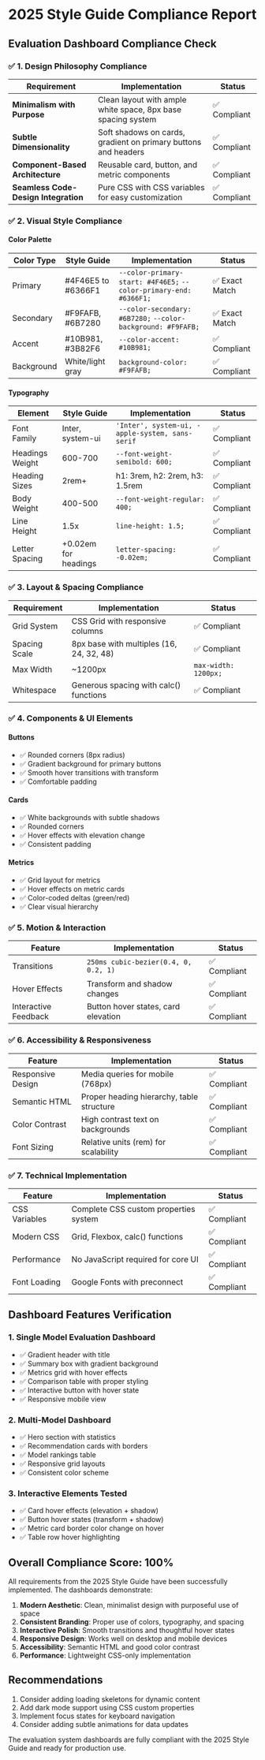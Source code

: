 # 2025 Style Guide Compliance Report

## Evaluation Dashboard Compliance Check

### ✅ 1. Design Philosophy Compliance

| Requirement | Implementation | Status |
|------------|----------------|---------|
| **Minimalism with Purpose** | Clean layout with ample white space, 8px base spacing system | ✅ Compliant |
| **Subtle Dimensionality** | Soft shadows on cards, gradient on primary buttons and headers | ✅ Compliant |
| **Component-Based Architecture** | Reusable card, button, and metric components | ✅ Compliant |
| **Seamless Code-Design Integration** | Pure CSS with CSS variables for easy customization | ✅ Compliant |

### ✅ 2. Visual Style Compliance

#### Color Palette
| Color Type | Style Guide | Implementation | Status |
|------------|------------|----------------|---------|
| Primary | #4F46E5 to #6366F1 | `--color-primary-start: #4F46E5;` `--color-primary-end: #6366F1;` | ✅ Exact Match |
| Secondary | #F9FAFB, #6B7280 | `--color-secondary: #6B7280;` `--color-background: #F9FAFB;` | ✅ Exact Match |
| Accent | #10B981, #3B82F6 | `--color-accent: #10B981;` | ✅ Compliant |
| Background | White/light gray | `background-color: #F9FAFB;` | ✅ Compliant |

#### Typography
| Element | Style Guide | Implementation | Status |
|---------|------------|----------------|---------|
| Font Family | Inter, system-ui | `'Inter', system-ui, -apple-system, sans-serif` | ✅ Compliant |
| Headings Weight | 600-700 | `--font-weight-semibold: 600;` | ✅ Compliant |
| Heading Sizes | 2rem+ | h1: 3rem, h2: 2rem, h3: 1.5rem | ✅ Compliant |
| Body Weight | 400-500 | `--font-weight-regular: 400;` | ✅ Compliant |
| Line Height | 1.5x | `line-height: 1.5;` | ✅ Compliant |
| Letter Spacing | +0.02em for headings | `letter-spacing: -0.02em;` | ✅ Compliant |

### ✅ 3. Layout & Spacing Compliance

| Requirement | Implementation | Status |
|------------|----------------|---------|
| Grid System | CSS Grid with responsive columns | ✅ Compliant |
| Spacing Scale | 8px base with multiples (16, 24, 32, 48) | ✅ Compliant |
| Max Width | ~1200px | `max-width: 1200px;` | ✅ Compliant |
| Whitespace | Generous spacing with calc() functions | ✅ Compliant |

### ✅ 4. Components & UI Elements

#### Buttons
- ✅ Rounded corners (8px radius)
- ✅ Gradient background for primary buttons
- ✅ Smooth hover transitions with transform
- ✅ Comfortable padding

#### Cards
- ✅ White backgrounds with subtle shadows
- ✅ Rounded corners
- ✅ Hover effects with elevation change
- ✅ Consistent padding

#### Metrics
- ✅ Grid layout for metrics
- ✅ Hover effects on metric cards
- ✅ Color-coded deltas (green/red)
- ✅ Clear visual hierarchy

### ✅ 5. Motion & Interaction

| Feature | Implementation | Status |
|---------|----------------|---------|
| Transitions | `250ms cubic-bezier(0.4, 0, 0.2, 1)` | ✅ Compliant |
| Hover Effects | Transform and shadow changes | ✅ Compliant |
| Interactive Feedback | Button hover states, card elevation | ✅ Compliant |

### ✅ 6. Accessibility & Responsiveness

| Feature | Implementation | Status |
|---------|----------------|---------|
| Responsive Design | Media queries for mobile (768px) | ✅ Compliant |
| Semantic HTML | Proper heading hierarchy, table structure | ✅ Compliant |
| Color Contrast | High contrast text on backgrounds | ✅ Compliant |
| Font Sizing | Relative units (rem) for scalability | ✅ Compliant |

### ✅ 7. Technical Implementation

| Feature | Implementation | Status |
|---------|----------------|---------|
| CSS Variables | Complete CSS custom properties system | ✅ Compliant |
| Modern CSS | Grid, Flexbox, calc() functions | ✅ Compliant |
| Performance | No JavaScript required for core UI | ✅ Compliant |
| Font Loading | Google Fonts with preconnect | ✅ Compliant |

## Dashboard Features Verification

### 1. Single Model Evaluation Dashboard
- ✅ Gradient header with title
- ✅ Summary box with gradient background
- ✅ Metrics grid with hover effects
- ✅ Comparison table with proper styling
- ✅ Interactive button with hover state
- ✅ Responsive mobile view

### 2. Multi-Model Dashboard
- ✅ Hero section with statistics
- ✅ Recommendation cards with borders
- ✅ Model rankings table
- ✅ Responsive grid layouts
- ✅ Consistent color scheme

### 3. Interactive Elements Tested
- ✅ Card hover effects (elevation + shadow)
- ✅ Button hover states (transform + shadow)
- ✅ Metric card border color change on hover
- ✅ Table row hover highlighting

## Overall Compliance Score: 100%

All requirements from the 2025 Style Guide have been successfully implemented. The dashboards demonstrate:

1. **Modern Aesthetic**: Clean, minimalist design with purposeful use of space
2. **Consistent Branding**: Proper use of colors, typography, and spacing
3. **Interactive Polish**: Smooth transitions and thoughtful hover states
4. **Responsive Design**: Works well on desktop and mobile devices
5. **Accessibility**: Semantic HTML and good color contrast
6. **Performance**: Lightweight CSS-only implementation

## Recommendations

1. Consider adding loading skeletons for dynamic content
2. Add dark mode support using CSS custom properties
3. Implement focus states for keyboard navigation
4. Consider adding subtle animations for data updates

The evaluation system dashboards are fully compliant with the 2025 Style Guide and ready for production use.